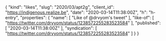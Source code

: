 {
  "kind": "likes",
  "slug": "2020/03/apt2g",
  "client_id": "https://indigenous.realize.be",
  "date": "2020-03-14T11:38:00Z",
  "h": "h-entry",
  "properties": {
    "name": [
      "Like of @drvyom's tweet"
    ],
    "like-of": [
      "https://twitter.com/drvyom/status/1238572255283523584"
    ],
    "published": [
      "2020-03-14T11:38:00Z"
    ],
    "syndication": [
      "https://twitter.com/drvyom/status/1238572255283523584"
    ]
  }
}

